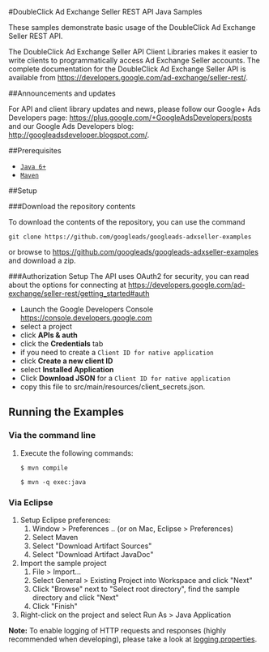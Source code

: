 #DoubleClick Ad Exchange Seller REST API Java Samples

These samples demonstrate basic usage of the DoubleClick Ad Exchange Seller
REST API.

The DoubleClick Ad Exchange Seller API Client Libraries makes it easier to
write clients to programmatically access Ad Exchange Seller accounts.
The complete documentation for the DoubleClick Ad Exchange Seller API is
available from <https://developers.google.com/ad-exchange/seller-rest/>.

##Announcements and updates

For API and client library updates and news, please follow our Google+ Ads
Developers page: <https://plus.google.com/+GoogleAdsDevelopers/posts>
and our Google Ads Developers blog: <http://googleadsdeveloper.blogspot.com/>.

##Prerequisites
- [`Java 6+`](http://java.com)
- [`Maven`](http://maven.apache.org)

##Setup

###Download the repository contents

To download the contents of the repository, you can use the command

```
git clone https://github.com/googleads/googleads-adxseller-examples
```

or browse to <https://github.com/googleads/googleads-adxseller-examples> and
 download a zip.

###Authorization Setup
The API uses OAuth2 for security, you can read about the options for connecting
 at <https://developers.google.com/ad-exchange/seller-rest/getting_started#auth>

 * Launch the Google Developers Console <https://console.developers.google.com>
 * select a project
 * click **APIs & auth**
 * click the **Credentials** tab
 * if you need to create a ```Client ID for native application```
  * click **Create a new client ID**
  * select **Installed Application**
 * Click **Download JSON** for a ```Client ID for native application```
 * copy this file to src/main/resources/client_secrets.json.

## Running the Examples
### Via the command line ###

1. Execute the following commands:

    ```
    $ mvn compile
    ```

    ```
    $ mvn -q exec:java
    ```

### Via Eclipse ###

1. Setup Eclipse preferences:
    1. Window > Preferences .. (or on Mac, Eclipse > Preferences)
    2. Select Maven
    3. Select "Download Artifact Sources"
    4. Select "Download Artifact JavaDoc"
2. Import the sample project
    1. File > Import...
    2. Select General > Existing Project into Workspace and click "Next"
    3. Click "Browse" next to "Select root directory", find the sample directory
    and click "Next"
    4. Click "Finish"
3. Right-click on the project and select Run As > Java
    Application

**Note:** To enable logging of HTTP requests and responses (highly recommended
when developing), please take a look at [logging.properties](logging.properties).
